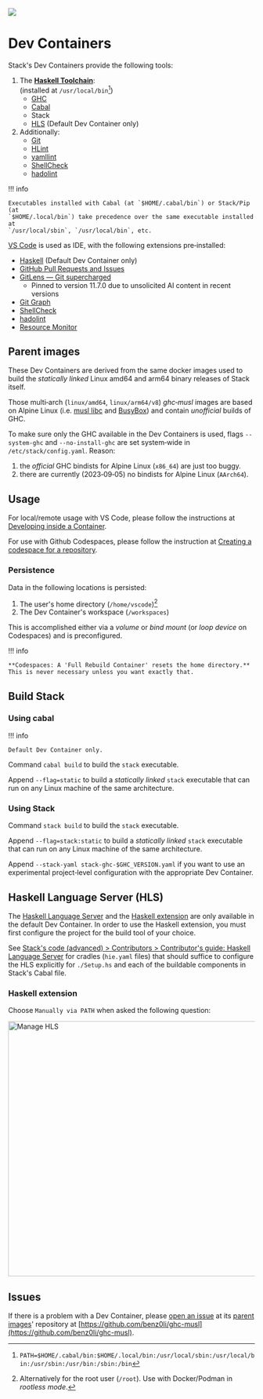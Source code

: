 <div class="hidden-warning"><a href="https://docs.haskellstack.org/"><img src="https://cdn.jsdelivr.net/gh/commercialhaskell/stack/doc/img/hidden-warning.svg"></a></div>

# Dev Containers

Stack's Dev Containers provide the following tools:

1. The [**Haskell Toolchain**](https://www.haskell.org/ghcup/install/#supported-tools):  
   (installed at `/usr/local/bin`[^1])
    * [GHC](https://www.haskell.org/ghc)
    * [Cabal](https://cabal.readthedocs.io)
    * Stack
    * [HLS](https://haskell-language-server.readthedocs.io) (Default Dev Container only)
1. Additionally:
    * [Git](https://git-scm.com)
    * [HLint](https://hackage.haskell.org/package/hlint)
    * [yamllint](https://yamllint.readthedocs.io)
    * [ShellCheck](https://www.shellcheck.net)
    * [hadolint](https://github.com/hadolint/hadolint)

[^1]: `PATH=$HOME/.cabal/bin:$HOME/.local/bin:/usr/local/sbin:/usr/local/bin:/usr/sbin:/usr/bin:/sbin:/bin`

!!! info

    Executables installed with Cabal (at `$HOME/.cabal/bin`) or Stack/Pip (at
    `$HOME/.local/bin`) take precedence over the same executable installed at
    `/usr/local/sbin`, `/usr/local/bin`, etc.

[VS Code](https://code.visualstudio.com) is used as IDE, with the following
extensions pre‑installed:

* [Haskell](https://marketplace.visualstudio.com/items?itemName=haskell.haskell)
  (Default Dev Container only)
* [GitHub Pull Requests and Issues](https://marketplace.visualstudio.com/items?itemName=GitHub.vscode-pull-request-github)
* [GitLens — Git supercharged](https://marketplace.visualstudio.com/items?itemName=eamodio.gitlens)
    * Pinned to version 11.7.0 due to unsolicited AI content
  in recent versions
* [Git Graph](https://marketplace.visualstudio.com/items?itemName=mhutchie.git-graph)
* [ShellCheck](https://marketplace.visualstudio.com/items?itemName=timonwong.shellcheck)
* [hadolint](https://marketplace.visualstudio.com/items?itemName=exiasr.hadolint)
* [Resource Monitor](https://marketplace.visualstudio.com/items?itemName=mutantdino.resourcemonitor)

## Parent images

These Dev Containers are derived from the same docker images used to build the
*statically linked* Linux amd64 and arm64 binary releases of Stack itself.

Those multi‑arch (`linux/amd64`, `linux/arm64/v8`) *ghc‑musl* images are based
on Alpine Linux (i.e. [musl libc](https://musl.libc.org) and
[BusyBox](https://www.busybox.net)) and contain *unofficial* builds of GHC.

To make sure only the GHC available in the Dev Containers is used, flags
<nobr>`--system-ghc`</nobr> and <nobr>`--no-install-ghc`</nobr> are set
system‑wide in `/etc/stack/config.yaml`. Reason:

1. the *official* GHC bindists for Alpine Linux (`x86_64`) are just too buggy.
2. there are currently (2023‑09‑05) no bindists for Alpine Linux (`AArch64`).

## Usage

For local/remote usage with VS Code, please follow the instructions at
[Developing inside a Container](https://code.visualstudio.com/docs/devcontainers/containers).

For use with Github Codespaces, please follow the instruction at
[Creating a codespace for a repository](https://docs.github.com/en/codespaces/developing-in-codespaces/creating-a-codespace-for-a-repository#creating-a-codespace-for-a-repository).

### Persistence

Data in the following locations is persisted:

1. The user's home directory (`/home/vscode`)[^2]
2. The Dev Container's workspace (`/workspaces`)

[^2]: Alternatively for the root user (`/root`). Use with Docker/Podman in
*rootless mode*.

This is accomplished either via a *volume* or *bind mount* (or *loop device*
on Codespaces) and is preconfigured.

!!! info

    **Codespaces: A 'Full Rebuild Container' resets the home directory.**  
    This is never necessary unless you want exactly that.

## Build Stack

### Using cabal

!!! info

    Default Dev Container only.

Command <nobr>`cabal build`</nobr> to build the `stack` executable.

Append <nobr>`--flag=static`</nobr> to build a *statically linked* `stack`
executable that can run on any Linux machine of the same architecture.

### Using Stack

Command <nobr>`stack build`</nobr> to build the `stack` executable.

Append <nobr>`--flag=stack:static`</nobr> to build a *statically linked*
`stack` executable that can run on any Linux machine of the same architecture.

Append <nobr>`--stack-yaml stack-ghc-$GHC_VERSION.yaml`</nobr> if you want to
use an experimental project‑level configuration with the appropriate Dev
Container.

## Haskell Language Server (HLS)

The
[Haskell Language Server](https://github.com/haskell/haskell-language-server)
and the
[Haskell extension](https://marketplace.visualstudio.com/items?itemName=haskell.haskell)
are only available in the default Dev Container. In order to use the Haskell
extension, you must first configure the project for the build tool of your
choice.

<!--
**Stack**

Place the cradle ([hie.yaml](assets/cradles/stack/hie.yaml)) for Stack in the
root of the workspace: `cp -f .devcontainer/assets/cradles/stack/hie.yaml .`

**Cabal**

Place the cradle ([hie.yaml](assets/cradles/cabal/hie.yaml)) for Cabal in the
root of the workspace: `cp -f .devcontainer/assets/cradles/cabal/hie.yaml .`
-->

See [Stack's code (advanced) > Contributors > Contributor's guide: Haskell Language Server](../../CONTRIBUTING/#haskell-language-server)
for cradles (`hie.yaml` files) that should suffice to configure the HLS
explicitly for `./Setup.hs` and each of the buildable components in Stack's
Cabal file.

### Haskell extension

Choose `Manually via PATH` when asked the following question:

<img width="520" alt="Manage HLS" src="https://cdn.jsdelivr.net/gh/commercialhaskell/stack/doc/img/manageHLS.png">

## Issues

If there is a problem with a Dev Container, please
[open an issue](https://github.com/benz0li/ghc-musl/issues/new) at its
[parent images](#parent-images)' repository at
[https://github.com/benz0li/ghc-musl](https://github.com/benz0li/ghc-musl).

